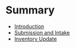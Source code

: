 # Summary

* [Introduction](README.md)
* [Submission and Intake](1_submission.md)
* [Inventory Update](2_inventory.md)

